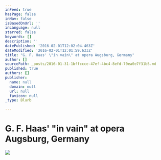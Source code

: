 ```yaml
---
inFeed: true
hasPage: false
inNav: false
isBasedOnUrl: ''
inLanguage: null
starred: false
keywords: []
description: ''
datePublished: '2016-02-01T12:02:04.463Z'
dateModified: '2016-02-01T12:01:59.633Z'
title: "G. F. Haas' \"in vain\" at opera Augsburg, Germany"
author: []
sourcePath: _posts/2016-01-31-1bffccce-47ef-4bc4-8efd-70ea0e7f31b5.md
published: true
authors: []
publisher:
  name: null
  domain: null
  url: null
  favicon: null
_type: Blurb

---
```

# G. F. Haas' "in vain" at opera Augsburg, Germany
![](https://s3-us-west-2.amazonaws.com/the-grid-img/p/4b6a7ba71d0277b561e45f0162d79c7077aca918.jpg)